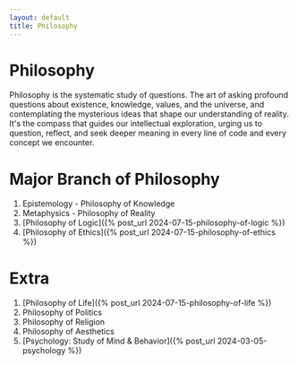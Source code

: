 ```yaml
---
layout: default
title: Philosophy
---
```


# Philosophy
Philosophy is the systematic study of questions. 
The art of asking profound questions about existence, knowledge, values, and the universe, and contemplating the mysterious ideas that shape our understanding of reality. 
It's the compass that guides our intellectual exploration, urging us to question, reflect, and seek deeper meaning in every line of code and every concept we encounter.

# Major Branch of Philosophy
1. Epistemology - Philosophy of Knowledge 
2. Metaphysics - Philosophy of Reality 
3. [Philosophy of Logic]({% post_url 2024-07-15-philosophy-of-logic %}) 
4. [Philosophy of Ethics]({% post_url 2024-07-15-philosophy-of-ethics %}) 


# Extra
1. [Philosophy of Life]({% post_url 2024-07-15-philosophy-of-life %}) 
2. Philosophy of Politics 
3. Philosophy of Religion 
4. Philosophy of Aesthetics 
5. [Psychology: Study of Mind & Behavior]({% post_url 2024-03-05-psychology %})


